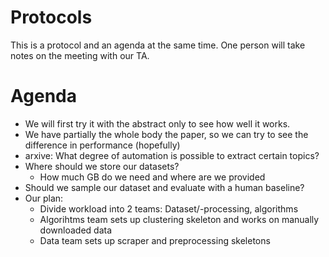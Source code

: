 Protocols
===
This is a protocol and an agenda at the same time. One person will take notes on the meeting with our TA.

# Agenda
- We will first try it with the abstract only to see how well it works. 
- We have partially the whole body the paper, so we can try to see the difference in performance (hopefully)
- arxive: What degree of automation is possible to extract certain topics?
- Where should we store our datasets?
    + How much GB do we need and where are we provided
- Should we sample our dataset and evaluate with a human baseline?
- Our plan:
    + Divide workload into 2 teams: Dataset/-processing, algorithms
    + Algorihtms team sets up clustering skeleton and works on manually downloaded data
    + Data team sets up scraper and preprocessing skeletons
